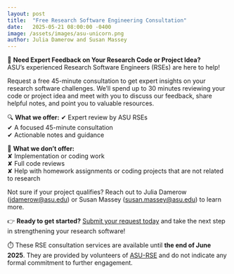 ```yaml
---
layout: post
title:  "Free Research Software Engineering Consultation"
date:   2025-05-21 08:00:00 -0400
image: /assets/images/asu-unicorn.png
author: Julia Damerow and Susan Massey
---
```


🚀 **Need Expert Feedback on Your Research Code or Project Idea?**  
ASU’s experienced Research Software Engineers (RSEs) are here to help!

Request a free 45-minute consultation to get expert insights on your research software challenges. We’ll spend up to 30 minutes reviewing your code or project idea and meet with you to discuss our feedback, share helpful notes, and point you to valuable resources.

🔍 **What we offer:** 
 ✔ Expert review by ASU RSEs  
 ✔ A focused 45-minute consultation  
 ✔ Actionable notes and guidance  

🚫 **What we don’t offer:**  
 ✘ Implementation or coding work  
 ✘ Full code reviews  
 ✘ Help with homework assignments or coding projects that are not related to research

Not sure if your project qualifies? Reach out to Julia Damerow (jdamerow@asu.edu) or Susan Massey (susan.massey@asu.edu) to learn more.

👉 **Ready to get started?** [Submit your request today](https://forms.gle/y76AHhe7VLUtMDuf9) and take the next step in strengthening your research software!

⏱️ These RSE consultation services are available until **the end of June 2025**. They are provided by volunteers of [ASU-RSE](https://rse.asu.edu/) and do not indicate any formal commitment to further engagement.


